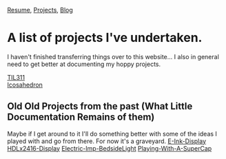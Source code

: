[Resume](resume_page.md), [Projects](projects.md), [Blog](blog.md)

# A list of projects I've undertaken. 
I haven't finished transferring things over to this website... I also in general need to get better at documenting my hoppy projects. 

[TIL311](Projects\TIL311\TIL311)  
[Icosahedron](Projects\Icosahedron\Icosahedron)

## Old Old Projects from the past (What Little Documentation Remains of them)

Maybe if I get around to it I'll do something better with some of the ideas I played with and go from there. 
For now it's a graveyard. 
[E-Ink-Display](https://youtube.com/shorts/IPP-D4ChCzI?feature=share)
[HDLx2416-Display](https://youtu.be/kw68b5dUZck)
[Electric-Imp-BedsideLight](https://youtu.be/iagQigvVBpA)
[Playing-With-A-SuperCap](https://youtu.be/gzYzHsVv6Cw)
